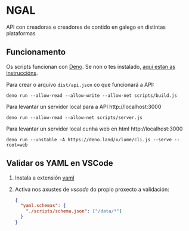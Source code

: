 # NGAL

API con creadoras e creadores de contido en galego en distintas plataformas

## Funcionamento

Os scripts funcionan con [Deno](https://deno.land/). Se non o tes instalado,
[aquí estan as instruccións](https://deno.land/manual@v1.7.4/getting_started/installation).

Para crear o arquivo `dist/api.json` co que funcionará a API:

```
deno run --allow-read --allow-write --allow-net scripts/build.js
```

Para levantar un servidor local para a API http://localhost:3000

```
deno run --allow-read --allow-net scripts/server.js
```

Para levantar un servidor local cunha web en html http://localhost:3000

```
deno run --unstable -A https://deno.land/x/lume/cli.js --serve --root=web
```

## Validar os YAML en VSCode

1. Instala a extensión
   [yaml](https://marketplace.visualstudio.com/items?itemName=redhat.vscode-yaml)
2. Activa nos axustes de _vscode_ do propio proxecto a validación:

   ```json
   {
     "yaml.schemas": {
       "./scripts/schema.json": ["/data/*"]
     }
   }
   ```
